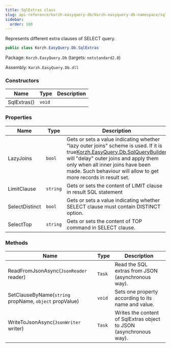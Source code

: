 ```yaml
---
title: SqlExtras class
slug: api-reference/korzh-easyquery-db/korzh-easyquery-db-namespace/sqlextras-class
sidebar:
  order: 100
---
```


Represents different extra clauses of SELECT query.
```csharp
public class Korzh.EasyQuery.Db.SqlExtras

```
Package: `Korzh.EasyQuery.Db` (targets: `netstandard2.0`)

Assembly: `Korzh.EasyQuery.Db.dll`

### Constructors

| Name | Type | Description | 
| --- | --- | --- | 
| SqlExtras() | `void` |  | 


### Properties

| Name | Type | Description | 
| --- | --- | --- | 
| LazyJoins | `bool` | Gets or sets a value indicating whether "lazy outer joins" scheme is used.  If it is <c>true</c>[Korzh.EasyQuery.Db.SqlQueryBuilder](///////////////easyquery/docs/api-reference/korzh-easyquery-db/korzh-easyquery-db-namespace/sqlquerybuilder-class) will "delay" outer joins and apply them only when all inner joins have been made.  Such behaviour will allow to get more records in result set. | 
| LimitClause | `string` | Gets or sets the content of LIMIT clause in result SQL statement | 
| SelectDistinct | `bool` | Gets or sets a value indicating whether SELECT clause must contain DISTINCT option. | 
| SelectTop | `string` | Gets or sets the content of TOP command in SELECT clause. | 


### Methods

| Name | Type | Description | 
| --- | --- | --- | 
| ReadFromJsonAsync(`JsonReader` reader) | `Task` | Read the SQL extras from JSON (asynchronous way). | 
| SetClauseByName(`string` propName, `object` propValue) | `void` | Sets one property according to its name and value. | 
| WriteToJsonAsync(`JsonWriter` writer) | `Task` | Writes the content of SqlExtras object to JSON (asynchronous way). |
